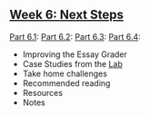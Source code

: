 
## [Week 6: Next Steps](https://github.com/denten-courses/computing-context/blob/master/lecture-notes/lecture-6.md)

[Part 6.1]():
[Part 6.2]():
[Part 6.3]():
[Part 6.4]():

- Improving the Essay Grader
- Case Studies from the [Lab](http://xpmethod.plaintext.in/strains.html)
- Take home challenges
- Recommended reading
- Resources
- Notes
